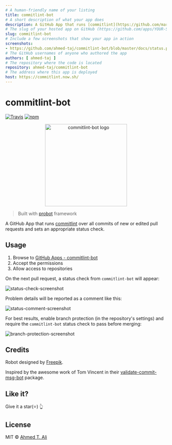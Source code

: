```yaml
---
# A human-friendly name of your listing
title: commitlint-bot
# A short description of what your app does
description: A GitHub App that runs [commitlint](https://github.com/marionebl/commitlint) over all commits of new or edited pull requests and sets an appropriate status check.
# The slug of your hosted app on GitHub (https://github.com/apps/YOUR-SLUG)
slug: commitlint-bot
# Include a few screenshots that show your app in action
screenshots:
- https://github.com/ahmed-taj/commitlint-bot/blob/master/docs/status.png
# The GitHub usernames of anyone who authored the app
authors: [ ahmed-taj ]
# The repository where the code is located
repository: ahmed-taj/commitlint-bot
# The address where this app is deployed
host: https://commitlint.now.sh/
---
```


# commitlint-bot

[![Travis](https://img.shields.io/travis/ahmed-taj/commitlint-bot.svg)](https://travis-ci.org/ahmed-taj/commitlint-bot)
[![npm](https://img.shields.io/npm/v/commitlint-bot.svg)](https://www.npmjs.com/package/commitlint-bot)


<p align="center">
  <img src="https://github.com/ahmed-taj/commitlint-bot/blob/master/docs/robot.svg" width="256" alt="commitlint-bot logo" />
</p>

> Built with [probot](https://github.com/probot/probot) framework

A GitHub App that runs [commitlint](https://github.com/marionebl/commitlint) over all commits of new or edited pull requests
and sets an appropriate status check.

## Usage

1. Browse to [GitHub Apps - commitlint-bot][apps]
2. Accept the permissions
3. Allow access to repositories

On the next pull request, a status check from `commitlint-bot` will appear:

![status-check-screenshot][]

Problem details will be reported as a comment like this:

![status-comment-screenshot][]

For best results, enable branch protection (in the repository's settings) and require the `commitlint-bot` status check to pass before merging:

![branch-protection-screenshot][]

[apps]: https://github.com/apps/commitlint-bot
[status-check-screenshot]: https://github.com/ahmed-taj/commitlint-bot/blob/master/docs/status.png
[status-comment-screenshot]: https://github.com/ahmed-taj/commitlint-bot/blob/master/docs/comment.png
[branch-protection-screenshot]: https://github.com/ahmed-taj/commitlint-bot/blob/master/docs/setting.png

## Credits

Robot designed by [Freepik](https://www.freepik.com/free-vector/fun-pack-of-robots-avatars_1258314.htm).

Inspired by the awesome work of Tom Vincent in their [validate-commit-msg-bot](https://github.com/tlvince/validate-commit-msg-bot) package.

## Like it?

Give it a star(:star:) :point_up_2:

## License

MIT © [Ahmed T. Ali](https://github.com/ahmed-taj)
